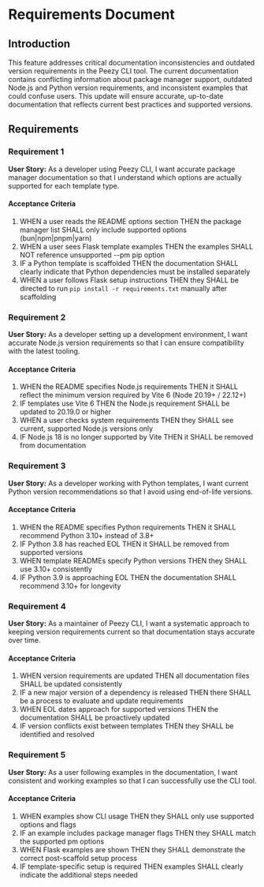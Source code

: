 # Requirements Document

## Introduction

This feature addresses critical documentation inconsistencies and outdated version requirements in the Peezy CLI tool. The current documentation contains conflicting information about package manager support, outdated Node.js and Python version requirements, and inconsistent examples that could confuse users. This update will ensure accurate, up-to-date documentation that reflects current best practices and supported versions.

## Requirements

### Requirement 1

**User Story:** As a developer using Peezy CLI, I want accurate package manager documentation so that I understand which options are actually supported for each template type.

#### Acceptance Criteria

1. WHEN a user reads the README options section THEN the package manager list SHALL only include supported options (bun|npm|pnpm|yarn)
2. WHEN a user sees Flask template examples THEN the examples SHALL NOT reference unsupported --pm pip option
3. IF a Python template is scaffolded THEN the documentation SHALL clearly indicate that Python dependencies must be installed separately
4. WHEN a user follows Flask setup instructions THEN they SHALL be directed to run `pip install -r requirements.txt` manually after scaffolding

### Requirement 2

**User Story:** As a developer setting up a development environment, I want accurate Node.js version requirements so that I can ensure compatibility with the latest tooling.

#### Acceptance Criteria

1. WHEN the README specifies Node.js requirements THEN it SHALL reflect the minimum version required by Vite 6 (Node 20.19+ / 22.12+)
2. IF templates use Vite 6 THEN the Node.js requirement SHALL be updated to 20.19.0 or higher
3. WHEN a user checks system requirements THEN they SHALL see current, supported Node.js versions only
4. IF Node.js 18 is no longer supported by Vite THEN it SHALL be removed from documentation

### Requirement 3

**User Story:** As a developer working with Python templates, I want current Python version recommendations so that I avoid using end-of-life versions.

#### Acceptance Criteria

1. WHEN the README specifies Python requirements THEN it SHALL recommend Python 3.10+ instead of 3.8+
2. IF Python 3.8 has reached EOL THEN it SHALL be removed from supported versions
3. WHEN template READMEs specify Python versions THEN they SHALL use 3.10+ consistently
4. IF Python 3.9 is approaching EOL THEN the documentation SHALL recommend 3.10+ for longevity

### Requirement 4

**User Story:** As a maintainer of Peezy CLI, I want a systematic approach to keeping version requirements current so that documentation stays accurate over time.

#### Acceptance Criteria

1. WHEN version requirements are updated THEN all documentation files SHALL be updated consistently
2. IF a new major version of a dependency is released THEN there SHALL be a process to evaluate and update requirements
3. WHEN EOL dates approach for supported versions THEN the documentation SHALL be proactively updated
4. IF version conflicts exist between templates THEN they SHALL be identified and resolved

### Requirement 5

**User Story:** As a user following examples in the documentation, I want consistent and working examples so that I can successfully use the CLI tool.

#### Acceptance Criteria

1. WHEN examples show CLI usage THEN they SHALL only use supported options and flags
2. IF an example includes package manager flags THEN they SHALL match the supported pm options
3. WHEN Flask examples are shown THEN they SHALL demonstrate the correct post-scaffold setup process
4. IF template-specific setup is required THEN examples SHALL clearly indicate the additional steps needed
